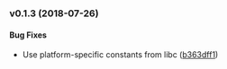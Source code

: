 <a name="v0.1.3"></a>
### v0.1.3 (2018-07-26)


#### Bug Fixes

*   Use platform-specific constants from libc ([b363dff1](b363dff1))
